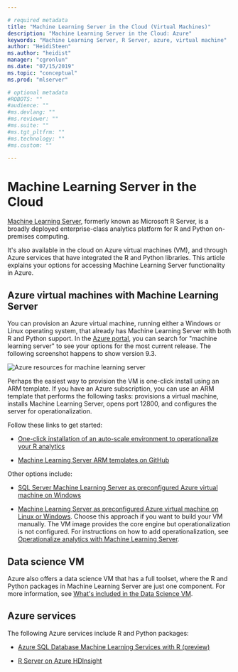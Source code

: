 ```yaml
---

# required metadata
title: "Machine Learning Server in the Cloud (Virtual Machines)"
description: "Machine Learning Server in the Cloud: Azure"
keywords: "Machine Learning Server, R Server, azure, virtual machine"
author: "HeidiSteen"
ms.author: "heidist"
manager: "cgronlun"
ms.date: "07/15/2019"
ms.topic: "conceptual"
ms.prod: "mlserver"

# optional metadata
#ROBOTS: ""
#audience: ""
#ms.devlang: ""
#ms.reviewer: ""
#ms.suite: ""
#ms.tgt_pltfrm: ""
#ms.technology: ""
#ms.custom: ""

---
```


# Machine Learning Server in the Cloud

[Machine Learning Server](../what-is-microsoft-r-server.md), formerly known as Microsoft R Server, is a broadly deployed enterprise-class analytics platform for R and Python on-premises computing. 

It's also available in the cloud on Azure virtual machines (VM), and through Azure services that have integrated the R and Python libraries. This article explains your options for accessing Machine Learning Server functionality in Azure.

## Azure virtual machines with Machine Learning Server

You can provision an Azure virtual machine, running either a Windows or Linux operating system, that already has Machine Learning Server with both R and Python support. In the [Azure portal](https://portal.azure.com), you can search for "machine learning server" to see your options for the most current release. The following screenshot happens to show version 9.3.

![Azure resources for machine learning server](media/resources-more/azure-vm-mls.png)

Perhaps the easiest way to provision the VM is one-click install using an ARM template. If you have an Azure subscription, you can use an ARM template that performs the following tasks: provisions a virtual machine, installs Machine Learning Server, opens port 12800, and configures the server for operationalization. 

Follow these links to get started:

+ [One-click installation of an auto-scale environment to operationalize your R analytics](https://blogs.msdn.microsoft.com/mlserver/2017/07/07/set-up-an-auto-scale-environment-to-operationalize-your-r-analytics-with-just-one-click/)

+ [Machine Learning Server ARM templates on GitHub](https://github.com/Microsoft/microsoft-r/tree/master/mlserver-arm-templates/)

Other options include:

+ [SQL Server Machine Learning Server as preconfigured Azure virtual machine on Windows](https://docs.microsoft.com/sql/advanced-analytics/r/provision-the-r-server-only-sql-server-2016-enterprise-vm-on-azure)

+ [Machine Learning Server as preconfigured Azure virtual machine on Linux or Windows](machine-learning-server-azure-vm-on-linux.md). Choose this approach if you want to build your VM manually. The VM image provides the core engine but operationalization is not configured. For instructions on how to add operationalization, see [Operationalize analytics with Machine Learning Server](../what-is-operationalization.md).


## Data science VM

Azure also offers a data science VM that has a full toolset, where the R and Python packages in Machine Learning Server are just one component. For more information, see [What's included in the Data Science VM](https://docs.microsoft.com/azure/machine-learning/data-science-virtual-machine/overview#whats-included-in-the-data-science-vm).

## Azure services

The following Azure services include R and Python packages:

+ [Azure SQL Database Machine Learning Services with R (preview)](https://docs.microsoft.com/azure/sql-database/sql-database-machine-learning-services-overview)

+ [R Server on Azure HDInsight](https://docs.microsoft.com/azure/hdinsight/r-server/r-server-overview)
